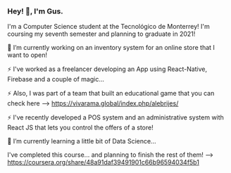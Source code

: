 ### Hey! 👋, I'm Gus.

I'm a Computer Science student at the Tecnológico de Monterrey!
I'm coursing my seventh semester and planning to graduate in 2021!

🔭 I’m currently working on an inventory system for an online store that I want to open!

⚡ I've worked as a freelancer developing an App using React-Native, Firebase and a couple of magic...

⚡ Also, I was part of a team that built an educational game that you can check here -->  https://vivarama.global/index.php/alebrijes/

⚡ I've recently developed a POS system and an administrative system with React JS that lets you control the offers of a store!

🌱 I’m currently learning a little bit of Data Science...

 I've completed this course... and planning to finish the rest of them! --> https://coursera.org/share/48a91daf39491901c66b96594034f5b1

<!--
**Gustavo-Hernandez/Gustavo-Hernandez** is a ✨ _special_ ✨ repository because its `README.md` (this file) appears on your GitHub profile.

Here are some ideas to get you started:

- 🔭 I’m currently working on ...
- 🌱 I’m currently learning ...
- 👯 I’m looking to collaborate on ...
- 🤔 I’m looking for help with ...
- 💬 Ask me about ...
- 📫 How to reach me: ...
- 😄 Pronouns: ...
- ⚡ Fun fact: ...
-->

